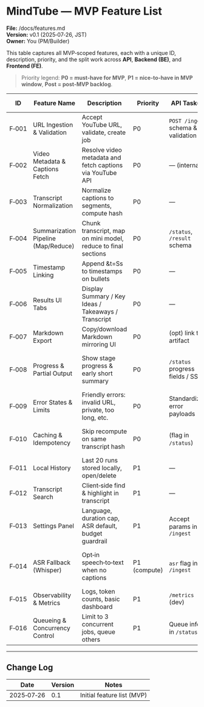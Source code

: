 # MindTube — MVP Feature List

**File:** /docs/features.md  
**Version:** v0.1 (2025‑07‑26, JST)  
**Owner:** You (PM/Builder)

This table captures all MVP‑scoped features, each with a unique ID, description, priority, and the split work across **API**, **Backend (BE)**, and **Frontend (FE)**.  
> Priority legend: **P0 = must‑have for MVP**, **P1 = nice‑to‑have in MVP window**, **Post = post‑MVP backlog**.

| ID | Feature Name | Description | Priority | API Task(s) | Backend Task(s) | Frontend Task(s) |
|----|--------------|-------------|----------|-------------|-----------------|------------------|
| F‑001 | URL Ingestion & Validation | Accept YouTube URL, validate, create job | P0 | `POST /ingest` schema & validation | URL parser, job creation, dedupe | Landing form, inline errors |
| F‑002 | Video Metadata & Captions Fetch | Resolve video metadata and fetch captions via YouTube API | P0 | — (internal) | YouTube client, quota/error mapping | Progress step “Fetching captions” |
| F‑003 | Transcript Normalization | Normalize captions to segments, compute hash | P0 | — | Normalizer, language detect, store JSON | Transcript renderer |
| F‑004 | Summarization Pipeline (Map/Reduce) | Chunk transcript, map on mini model, reduce to final sections | P0 | `/status`, `/result` schema | Chunker, orchestrator, model wrapper, retries | Tabs: Summary, Key Ideas, Takeaways |
| F‑005 | Timestamp Linking | Append &t=Ss to timestamps on bullets | P0 | — | Timestamp utility | Clickable chips in UI |
| F‑006 | Results UI Tabs | Display Summary / Key Ideas / Takeaways / Transcript | P0 | — | — | Tab component with ARIA, keyboard nav |
| F‑007 | Markdown Export | Copy/download Markdown mirroring UI | P0 | (opt) link to artifact | Markdown composer (opt server) | Buttons: Copy, Download |
| F‑008 | Progress & Partial Output | Show stage progress & early short summary | P0 | `/status` progress fields / SSE | Partial reduce path, ETA estimator | Progress widget, early summary box |
| F‑009 | Error States & Limits | Friendly errors: invalid URL, private, too long, etc. | P0 | Standardized error payloads | Duration cap, permission detection | Modal/error banners |
| F‑010 | Caching & Idempotency | Skip recompute on same transcript hash | P0 | (flag in `/status`) | Cache lookup, artifact reuse, lock | “Loaded from cache” badge (opt) |
| F‑011 | Local History | Last 20 runs stored locally, open/delete | P1 | — | — | History drawer UI |
| F‑012 | Transcript Search | Client‑side find & highlight in transcript | P1 | — | — | Search bar, highlight logic |
| F‑013 | Settings Panel | Language, duration cap, ASR default, budget guardrail | P1 | Accept params in `/ingest` | Respect params, budget enforcement | Settings modal, local storage |
| F‑014 | ASR Fallback (Whisper) | Opt‑in speech‑to‑text when no captions | P1 (compute) | `asr` flag in `/ingest` | Whisper worker, audio extract, cap duration | Prompt toggle, progress update |
| F‑015 | Observability & Metrics | Logs, token counts, basic dashboard | P1 | `/metrics` (dev) | Structured logging, counters | — |
| F‑016 | Queueing & Concurrency Control | Limit to 3 concurrent jobs, queue others | P1 | Queue info in `/status` | Semaphore queue, cancel handler | Queued state, cancel button |

---

## Change Log
| Date | Version | Notes |
|------|---------|-------|
| 2025‑07‑26 | 0.1 | Initial feature list (MVP) |


